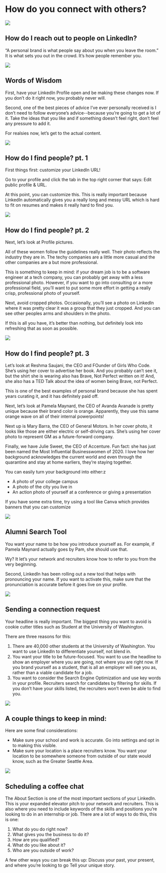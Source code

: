 # How do you connect with others?

<img
  src="photos/17.png"
/>

## How do I reach out to people on LinkedIn?
“A personal brand is what people say about you when you leave the room.”
It is what sets you out in the crowd.
It’s how people remember you.

<img
  src="photos/18.png"
/>

## Words of Wisdom
First, have your LinkedIn Profile open and be making these changes now. If you don’t do it right now, you probably never will.

Second, one of the best pieces of advice I’ve ever personally received is I don’t need to follow everyone’s advice--because you’re going to get a lot of it. Take the ideas that you like and if something doesn’t feel right, don’t feel any pressure to add it.

For realsies now, let’s get to the actual content.

<img
  src="photos/19.png"
/>

## How do I find people? pt. 1
First things first: customize your LinkedIn URL!

Go to your profile and click the tab in the top right corner that says: Edit public profile & URL.

At this point, you can customize this. This is really important because LinkedIn automatically gives you a really long and messy URL which is hard to fit on resumes and makes it really hard to find you.

<img
  src="photos/20.png"
/>

## How do I find people? pt. 2
Next, let’s look at Profile pictures.

All of these women follow the guidelines really well. Their photo reflects the industry they are in. The techy companies are a little more casual and the other companies are a but more professional.

This is something to keep in mind: if your dream job is to be a software engineer at a tech company, you can probably get away with a less professional photo. However, if you want to go into consulting or a more professional field, you’ll want to put some more effort in getting a really crisp, professional photo of yourself.

Next, avoid cropped photos. Occasionally, you’ll see a photo on LinkedIn where it was pretty clear it was a group that they just cropped. And you can see other peoples arms and shoulders in the photo.

If this is all you have, it’s better than nothing, but definitely look into refreshing that as soon as possible.

<img
  src="photos/21.png"
/>

## How do I find people? pt. 3
Let’s look at Reshma Saujani, the CEO and FOunder of Girls Who Code. She’s using her cover to advertise her book. And you probably can’t see it, but the shirt she is wearing also has Brave, Not Perfect written on it! And, she also has a TED Talk about the idea of women being Brave, not Perfect.

This is one of the best examples of personal brand because she has spent years curating it, and it has definitely paid off.

Next, let’s look at Pamela Maynard, the CEO of Avanda
Avanade is pretty unique because their brand color is orange.
Apparently, they use this same orange wave on all of their internal powerpoints!

Next up is Mary Barra, the CEO of General Motors. In her cover photo, it looks like those are either electric or self-driving cars. She’s using her cover photo to represent GM as a future-forward company.

Finally, we have Julie Sweet, the CEO of Accenture. Fun fact: she has just been named the Most Influential Businesswomen of 2020. I love how her background acknowledges the current world and even through the quarantine and stay at home earliers, they’re staying together.

You can easily turn your background into either:z
- A photo of your college campus
- A photo of the city you live in
- An action photo of yourself at a conference or giving a presentation

If you have some extra time, try using a tool like Canva which provides banners that you can customize

<img
  src="photos/22.png"
/>

## Alumni Search Tool
You want your name to be how you introduce yourself as. For example, if Pamela Maynard actually goes by Pam, she should use that.

Wy? It let’s your network and recruiters know how to refer to you from the very beginning.

Second, LinkedIn has been rolling out a new tool that helps with pronouncing your name. If you want to activate this, make sure that the pronunciation is accurate before it goes live on your profile.

<img
  src="photos/23.png"
/>

## Sending a connection request
Your headline is really important. The biggest thing you want to avoid is cookie cutter titles such as Student at the University of Washington.

There are three reasons for this:
1. There are 40,000 other students at the University of Washington. You want to use LinkedIn to differentiate yourself, not blend in.
2. You want your title to be future-focused. You want to use the headline to show an employer where you are going, not where you are right now. If you brand yourself as a student, that is all an employer will see you as, rather than a viable candidate for a job.
3. You want to consider the Search Engine Optimization and use key words in your profile. Recruiters search for candidates by filtering for skills. If you don’t have your skills listed, the recruiters won’t even be able to find you.

<img
  src="photos/24.png"
/>

## A couple things to keep in mind:
Here are some final considerations:
- Make sure your school and work is accurate. Go into settings and opt in to making this visible.
- Make sure your location is a place recruiters know. You want your location to be somewhere someone from outside of our state would know, such as the Greater Seattle Area.

<img
  src="photos/25.png"
/>

## Scheduling a coffee chat
The About Section is one of the most important sections of your LinkedIn. This is your expanded elevator pitch to your network and recruiters. This is also where you need to include keywords of the skills and positions you’re looking to do in an internship or job. There are a lot of ways to do this, this is one: 

1. What do you do right now?
2. What gives you the business to do it?
3. How are you qualified?
4. What do you like about it?
5. Who are you outside of work?

A few other ways you can break this up:
Discuss your past, your present, and where you’re looking to go
Tell your unique story.